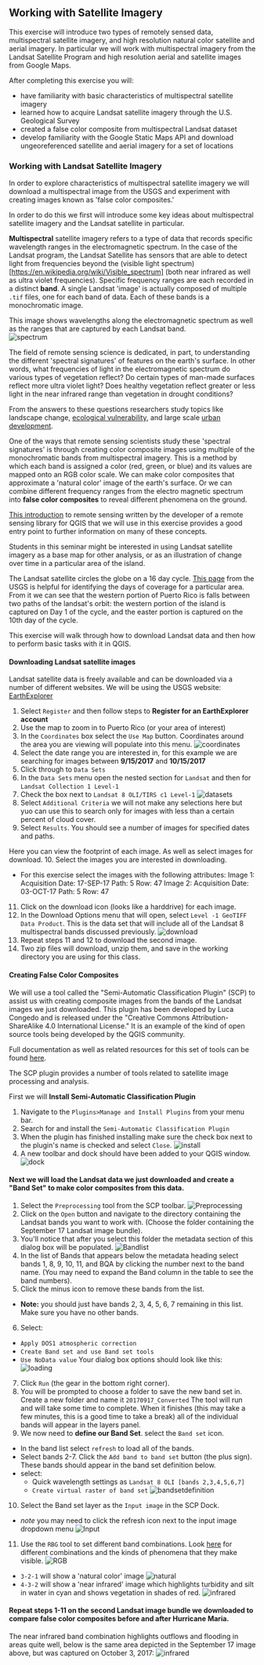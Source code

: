 ## Working with Satellite Imagery

This exercise will introduce two types of remotely sensed data, multispectral satellite imagery, and high resolution natural color satellite and aerial imagery. In particular we will work with multispectral imagery from the Landsat Satellite Program and high resolution aerial and satellite images from Google Maps.

After completing this exercise you will:
* have familiarity with basic characteristics of multispectral satellite imagery
* learned how to acquire Landsat satellite imagery through the U.S. Geological Survey
* created a false color composite from multispectral Landsat dataset
* develop familiarity with the Google Static Maps API and download ungeoreferenced satellite and aerial imagery for a set of locations

### Working with Landsat Satellite Imagery

In order to explore characteristics of multispectral satellite imagery we will download a multispectral image from the USGS and experiment with creating images known as 'false color composites.'

In order to do this we first will introduce some key ideas about multispectral satellite imagery and the Landsat satellite in particular.

**Multispectral** satellite imagery refers to a type of data that records specific wavelength ranges in the electromagnetic spectrum. In the case of the Landsat program, the Landsat Satellite has  sensors that are able to detect light from frequencies beyond the (visible light spectrum)[https://en.wikipedia.org/wiki/Visible_spectrum] (both near infrared as well as ultra violet frequencies). Specific frequency ranges are each recorded in a distinct **band**. A single Landsat 'image' is actually composed of multiple `.tif` files, one for each band of data. Each of these bands is a monochromatic image.

This image shows wavelengths along the electromagnetic spectrum as well as the ranges that are captured by each Landsat band.  
![spectrum](https://github.com/CenterForSpatialResearch/ConflictUrbanismPuertoRicoNow_Tutorials/blob/master/Images/Landsat8_SpectralBands.jpg)

The field of remote sensing science is dedicated, in part, to understanding the different 'spectral signatures' of features on the earth's surface. In other words, what frequencies of light in the electromagnetic spectrum do various types of vegetation reflect? Do certain types of man-made surfaces reflect more ultra violet light? Does healthy vegetation reflect greater or less light in the near infrared range than vegetation in drought conditions?

From the answers to these questions researchers study topics like landscape change, [ecological vulnerability](https://landsat.visibleearth.nasa.gov/view.php?id=88873), and large scale [urban development](https://www.wired.com/2012/07/landsat-city-change/).

One of the ways that remote sensing scientists study these 'spectral signatures' is through creating color composite images using multiple of the monochromatic bands from multispectral imagery. This is a method by which each band is assigned a color (red, green, or blue) and its values are mapped onto an RGB color scale. We can make color composites that approximate a 'natural color' image of the earth's surface. Or we can combine different frequency ranges from the electro magnetic spectrum into **false color composites** to reveal different phenomena on the ground.

[This introduction](https://fromgistors.blogspot.com/p/user-manual.html) to remote sensing written by the developer of a remote sensing library for QGIS that we will use in this exercise provides a good entry point to further information on many of these concepts.

Students in this seminar might be interested in using Landsat satellite imagery as a base map for other analysis, or as an illustration of change over time in a particular area of the island.

The Landsat satellite circles the globe on a 16 day cycle. [This page](https://landsat.usgs.gov/landsat_acq) from the USGS is helpful for identifying the days of coverage for a particular area. From it we can see that the western portion of Puerto Rico is falls between two paths of the landsat's orbit: the western portion of the island is captured on Day 1 of the cycle, and the easter portion is captured on the 10th day of the cycle.

This exercise will walk through how to download Landsat data and then how to perform basic tasks with it in QGIS.

#### Downloading Landsat satellite images

Landsat satellite data is freely available and can be downloaded via a number of different websites. We will be using the USGS website: [EarthExplorer](https://earthexplorer.usgs.gov/)

1. Select `Register` and then follow steps to **Register for an EarthExplorer account**
2. Use the map to zoom in to Puerto Rico (or your area of interest)
3. In the `Coordinates` box select the `Use Map` button. Coordinates around the area you are viewing will populate into this menu.
![coordinates](https://github.com/CenterForSpatialResearch/ConflictUrbanismPuertoRicoNow_Tutorials/blob/master/Images/satellite001.png)
4. Select the date range you are interested in, for this example we are searching for images between **9/15/2017** and **10/15/2017**
5. Click through to `Data Sets`
6. In the `Data Sets` menu open the nested section for `Landsat` and then for `Landsat Collection 1 Level-1`
7. Check the box next to `Landsat 8 OLI/TIRS c1 Level-1`
![datasets](https://github.com/CenterForSpatialResearch/ConflictUrbanismPuertoRicoNow_Tutorials/blob/master/Images/satellite002.png)
8. Select `Additional Criteria` we will not make any selections here but yuo can use this to search only for images with less than a certain percent of cloud cover.
9. Select `Results`. You should see a number of images for specified dates and paths.

Here you can view the footprint of each image. As well as select images for download.
10. Select the images you are interested in downloading.
  - For this exercise select the images with the following attributes:
  Image 1:
    Acquisition Date: 17-SEP-17
    Path: 5
    Row: 47
  Image 2:
    Acquisition Date: 03-OCT-17
    Path: 5
    Row: 47
11. Click on the download icon (looks like a harddrive) for each image.
12. In the Download Options menu that will open, select `Level -1 GeoTIFF Data Product`. This is the data set that will include all of the Landsat 8 multispectral bands discussed previously.
![download](https://github.com/CenterForSpatialResearch/ConflictUrbanismPuertoRicoNow_Tutorials/blob/master/Images/satellite003.png)
13. Repeat steps 11 and 12 to download the second image.
14. Two zip files will download, unzip them, and save in the working directory you are using for this class.

#### Creating False Color Composites

We will use a tool called the "Semi-Automatic Classification Plugin" (SCP) to assist us with creating composite images from the bands of the Landsat images we just downloaded. This plugin has been developed by Luca Congedo and is released under the "Creative Commons Attribution-ShareAlike 4.0 International License." It is an example of the kind of open source tools being developed by the QGIS community.

Full documentation as well as related resources for this set of tools can be found [here](https://fromgistors.blogspot.com/p/semi-automatic-classification-plugin.html).

The SCP plugin provides a number of tools related to satellite image processing and analysis.

First we will **Install Semi-Automatic Classification Plugin**
1. Navigate to the `Plugins>Manage and Install Plugins` from your menu bar.
2. Search for and install the `Semi-Automatic Classification Plugin`
3. When the plugin has finished installing make sure the check box next to the plugin's name is checked and select `Close`.
![install](https://github.com/CenterForSpatialResearch/ConflictUrbanismPuertoRicoNow_Tutorials/blob/master/Images/Satellite01.png)
4. A new toolbar and dock should have been added to your QGIS window.
![dock](https://github.com/CenterForSpatialResearch/ConflictUrbanismPuertoRicoNow_Tutorials/blob/master/Images/satellite02.png)

#### Next we will load the Landsat data we just downloaded and **create a "Band Set"** to make color composites from this data.
1. Select the `Preprocessing` tool from the SCP toolbar.
![Preprocessing](https://github.com/CenterForSpatialResearch/ConflictUrbanismPuertoRicoNow_Tutorials/blob/master/Images/satellite03.png)
2. Click on the `Open` button and navigate to the directory containing the Landsat bands you want to work with. (Choose the folder containing the September 17 Landsat image bundle).
3. You'll notice that after you select this folder the metadata section of this dialog box will be populated.
![Bandlist](https://github.com/CenterForSpatialResearch/ConflictUrbanismPuertoRicoNow_Tutorials/blob/master/Images/satellite04.png)
4. In the list of Bands that appears below the metadata heading select bands 1, 8, 9, 10, 11, and BQA by clicking the number next to the band name. (You may need to expand the Band column in the table to see the band numbers).
5. Click the minus icon to remove these bands from the list.
  - **Note:** you should just have bands 2, 3, 4, 5, 6, 7 remaining in this list. Make sure you have no other bands.
6. Select:
  - `Apply DOS1 atmospheric correction`
  - `Create Band set and use Band set tools`
  -  `Use NoData value`
Your dialog box options should look like this:
![loading](https://github.com/CenterForSpatialResearch/ConflictUrbanismPuertoRicoNow_Tutorials/blob/master/Images/satellite06.png)
7. Click `Run` (the gear in the bottom right corner).
8. You will be prompted to choose a folder to save the new band set in. Create a new folder and name it `20170917_Converted` The tool will run and will take some time to complete. When it finishes (this may take a few minutes, this is a good time to take a break) all of the individual bands will appear in the layers panel.
9. We now need to **define our Band Set**. select the `Band set` icon.
  - In the band list select `refresh` to load all of the bands.
  - Select bands 2-7. Click the `Add band to band set` button (the plus sign). These bands should appear in the band set definition below.
  - select:
    - Quick wavelength settings as `Landsat 8 OLI [bands 2,3,4,5,6,7]`
    - `Create virtual raster of band set`
    ![bandsetdefinition](https://github.com/CenterForSpatialResearch/ConflictUrbanismPuertoRicoNow_Tutorials/blob/master/Images/satellite07.png)
10. Select the Band set layer as the `Input image` in the SCP Dock.
  - *note* you may need to click the refresh icon next to the input image dropdown menu
![Input](https://github.com/CenterForSpatialResearch/ConflictUrbanismPuertoRicoNow_Tutorials/blob/master/Images/satellite05.png)
11. Use the `RBG` tool to set different band combinations. Look [here](http://web.pdx.edu/~emch/ip1/bandcombinations.html) for different combinations and the kinds of phenomena that they make visible.
![RGB](https://github.com/CenterForSpatialResearch/ConflictUrbanismPuertoRicoNow_Tutorials/blob/master/Images/satellite08.png)
- `3-2-1` will show a 'natural color' image
![natural](https://github.com/CenterForSpatialResearch/ConflictUrbanismPuertoRicoNow_Tutorials/blob/master/Images/satellite09.png)
- `4-3-2` will show a 'near infrared' image which highlights turbidity and silt in water in cyan and shows vegetation in shades of red.
![infrared](https://github.com/CenterForSpatialResearch/ConflictUrbanismPuertoRicoNow_Tutorials/blob/master/Images/satellite10.png)

#### Repeat steps 1-11 on the second Landsat image bundle we downloaded to compare false color composites before and after Hurricane Maria.

The near infrared band combination highlights outflows and flooding in areas quite well, below is the same area depicted in the September 17 image above, but was captured on October 3, 2017:
![infrared](https://github.com/CenterForSpatialResearch/ConflictUrbanismPuertoRicoNow_Tutorials/blob/master/Images/satellite11.png)
